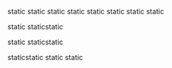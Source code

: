 static
static
static
static
static
static
static
static

static
staticstatic

static
staticstatic

staticstatic
static
static
